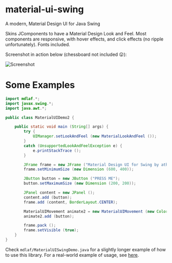 # material-ui-swing
A modern, Material Design UI for Java Swing

Skins JComponents to have a Material Design Look and Feel. Most components are responsive, with hover effects, and click effects (no ripple unfortunately). Fonts included.

Screenshot in action below (chessboard not included 😛):

![Screenshot](http://i.imgur.com/WsprAM6.png?1)

# Some Examples

````java
import mdlaf.*;
import javax.swing.*;
import java.awt.*;

public class MaterialUIDemo2 {

	public static void main (String[] args) {
		try {
			UIManager.setLookAndFeel (new MaterialLookAndFeel ());
		}
		catch (UnsupportedLookAndFeelException e) {
			e.printStackTrace ();
		}

		JFrame frame = new JFrame ("Material Design UI for Swing by atharva washimkar");
		frame.setMinimumSize (new Dimension (600, 400));

		JButton button = new JButton ("PRESS ME");
		button.setMaximumSize (new Dimension (200, 200));

		JPanel content = new JPanel ();
		content.add (button);
		frame.add (content, BorderLayout.CENTER);

		MaterialUIMovement animate2 = new MaterialUIMovement (new Color (34, 167, 240), 5, 1000 / 30);
		animate2.add (button);

		frame.pack ();
		frame.setVisible (true);
	}
}
````

Check `mdlaf/MaterialUISwingDemo.java` for a slightly longer example of how to use this library.
For a real-world example of usage, see [here](https://github.com/atarw/washer-chess).
